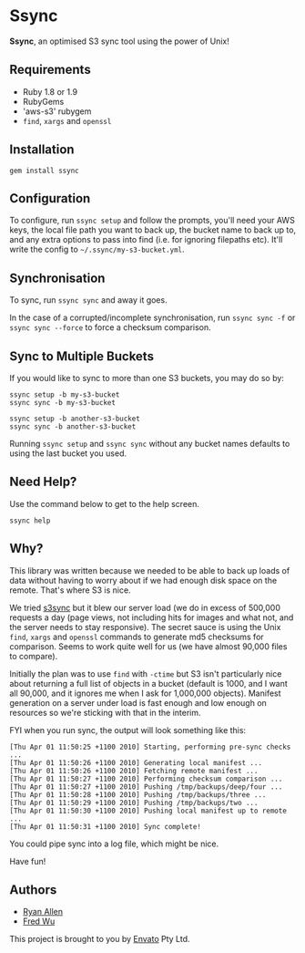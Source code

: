 # Ssync

__Ssync__, an optimised S3 sync tool using the power of Unix!

## Requirements

- Ruby 1.8 or 1.9
- RubyGems
- 'aws-s3' rubygem
- `find`, `xargs` and `openssl`

## Installation

    gem install ssync

## Configuration

To configure, run `ssync setup` and follow the prompts, you'll
need your AWS keys, the local file path you want to back up, the bucket name
to back up to, and any extra options to pass into find (i.e. for ignoring
filepaths etc). It'll write the config to `~/.ssync/my-s3-bucket.yml`.

## Synchronisation

To sync, run `ssync sync` and away it goes.

In the case of a corrupted/incomplete synchronisation, run `ssync sync -f`
or `ssync sync --force` to force a checksum comparison.

## Sync to Multiple Buckets

If you would like to sync to more than one S3 buckets, you may do so by:

    ssync setup -b my-s3-bucket
    ssync sync -b my-s3-bucket

    ssync setup -b another-s3-bucket
    ssync sync -b another-s3-bucket

Running `ssync setup` and `ssync sync` without any bucket names defaults to using the last bucket you used.

## Need Help?

Use the command below to get to the help screen.

    ssync help

## Why?

This library was written because we needed to be able to back up loads of
data without having to worry about if we had enough disk space on the remote.
That's where S3 is nice.

We tried [s3sync](http://www.s3sync.net/) but it blew our server load (we do in excess of
500,000 requests a day (page views, not including hits for images and what not,
and the server needs to stay responsive). The secret sauce is using the Unix
`find`, `xargs` and `openssl` commands to generate md5 checksums for comparison.
Seems to work quite well for us (we have almost 90,000 files to compare).

Initially the plan was to use `find` with `-ctime` but S3 isn't particularly nice about
returning a full list of objects in a bucket (default is 1000, and I want all
90,000, and it ignores me when I ask for 1,000,000 objects). Manifest generation
on a server under load is fast enough and low enough on resources so we're sticking
with that in the interim.

FYI when you run sync, the output will look something like this:

    [Thu Apr 01 11:50:25 +1100 2010] Starting, performing pre-sync checks ...
    [Thu Apr 01 11:50:26 +1100 2010] Generating local manifest ...
    [Thu Apr 01 11:50:26 +1100 2010] Fetching remote manifest ...
    [Thu Apr 01 11:50:27 +1100 2010] Performing checksum comparison ...
    [Thu Apr 01 11:50:27 +1100 2010] Pushing /tmp/backups/deep/four ...
    [Thu Apr 01 11:50:28 +1100 2010] Pushing /tmp/backups/three ...
    [Thu Apr 01 11:50:29 +1100 2010] Pushing /tmp/backups/two ...
    [Thu Apr 01 11:50:30 +1100 2010] Pushing local manifest up to remote ...
    [Thu Apr 01 11:50:31 +1100 2010] Sync complete!

You could pipe sync into a log file, which might be nice.

Have fun!

## Authors

- [Ryan Allen](https://github.com/ryan-allen)
- [Fred Wu](https://github.com/fredwu)

This project is brought to you by [Envato](http://envato.com/) Pty Ltd.
